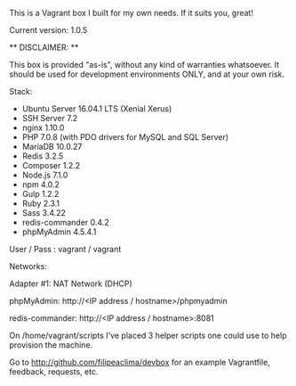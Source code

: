This is a Vagrant box I built for my own needs. If it suits you, great!

Current version: 1.0.5

** DISCLAIMER: **

This box is provided "as-is", without any kind of warranties whatsoever. It should be used for development environments ONLY, and at your own risk.

Stack:

- Ubuntu Server 16.04.1 LTS (Xenial Xerus)
- SSH Server 7.2
- nginx 1.10.0
- PHP 7.0.8 (with PDO drivers for MySQL and SQL Server)
- MariaDB 10.0.27
- Redis 3.2.5
- Composer 1.2.2
- Node.js 7.1.0
- npm 4.0.2
- Gulp 1.2.2
- Ruby 2.3.1
- Sass 3.4.22
- redis-commander 0.4.2
- phpMyAdmin 4.5.4.1

User / Pass : vagrant / vagrant

Networks:

Adapter #1: NAT Network (DHCP)

phpMyAdmin: http://\<IP address / hostname\>/phpmyadmin

redis-commander: http://\<IP address / hostname\>:8081

On /home/vagrant/scripts I've placed 3 helper scripts one could use to help provision the machine.

Go to http://github.com/filipeaclima/devbox for an example Vagrantfile, feedback, requests, etc.
